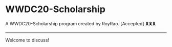 # WWDC20-Scholarship
A WWDC20-Scholarship program created by RoyRao.
[Accepted] 🎗🎗🎗 <br>
<hr>
Welcome to discuss!
